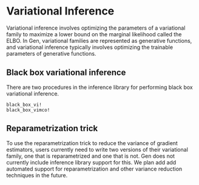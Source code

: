 # Variational Inference

Variational inference involves optimizing the parameters of a variational family to maximize a lower bound on the marginal likelihood called the ELBO.
In Gen, variational families are represented as generative functions, and variational inference typically involves optimizing the trainable parameters of generative functions.

## Black box variational inference
There are two procedures in the inference library for performing black box variational inference.

```@docs
black_box_vi!
black_box_vimco!
```

## Reparametrization trick

To use the reparametrization trick to reduce the variance of gradient estimators, users currently need to write two versions of their variational family, one that is reparametrized and one that is not.
Gen does not currently include inference library support for this.
We plan add add automated support for reparametrization and other variance reduction techniques in the future.
